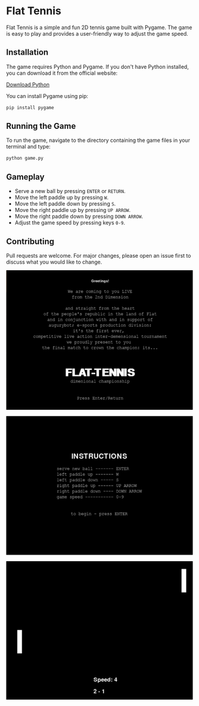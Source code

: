 # Flat Tennis

Flat Tennis is a simple and fun 2D tennis game built with Pygame. The game is easy to play and provides a user-friendly way to adjust the game speed.

## Installation

The game requires Python and Pygame. If you don't have Python installed, you can download it from the official website:

[Download Python](https://www.python.org/downloads/)

You can install Pygame using pip:

```bash
pip install pygame
```

## Running the Game

To run the game, navigate to the directory containing the game files in your terminal and type:

```bash
python game.py
```

## Gameplay

- Serve a new ball by pressing `ENTER` or `RETURN`.
- Move the left paddle up by pressing `W`.
- Move the left paddle down by pressing `S`.
- Move the right paddle up by pressing `UP ARROW`.
- Move the right paddle down by pressing `DOWN ARROW`.
- Adjust the game speed by pressing keys `0-9`.

## Contributing

Pull requests are welcome. For major changes, please open an issue first to discuss what you would like to change.

![initial screen](https://github.com/augurybotdev/Flat-Tennis/blob/main/assets/flattennis_example_screen_1.png?raw=true)

![instructions screen](https://github.com/augurybotdev/Flat-Tennis/blob/main/assets/flattennis_example_screen_2.png?raw=true)

![gameplay example screen](https://github.com/augurybotdev/Flat-Tennis/blob/main/assets/flattennis_example_screen_3.png?raw=true)
